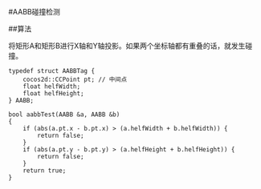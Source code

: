 #AABB碰撞检测

##算法

将矩形A和矩形B进行X轴和Y轴投影。如果两个坐标轴都有重叠的话，就发生碰撞。

```
typedef struct AABBTag {
    cocos2d::CCPoint pt; // 中间点
    float helfWidth;
    float helfHeight;
} AABB;

```

```
bool aabbTest(AABB &a, AABB &b)
{
    if (abs(a.pt.x - b.pt.x) > (a.helfWidth + b.helfWidth)) {
        return false;
    }
    if (abs(a.pt.y - b.pt.y) > (a.helfHeight + b.helfHeight)) {
        return false;
    }
    return true;
}

```